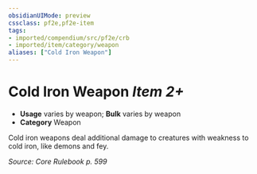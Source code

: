 ```yaml
---
obsidianUIMode: preview
cssclass: pf2e,pf2e-item
tags:
- imported/compendium/src/pf2e/crb
- imported/item/category/weapon
aliases: ["Cold Iron Weapon"]
---
```

# Cold Iron Weapon *Item 2+*  

- **Usage** varies by weapon; **Bulk** varies by weapon
- **Category** Weapon

Cold iron weapons deal additional damage to creatures with weakness to cold iron, like demons and fey.

*Source: Core Rulebook p. 599*